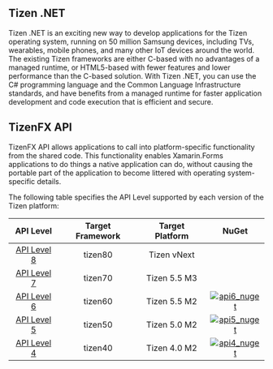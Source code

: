 ## Tizen .NET

Tizen .NET is an exciting new way to develop applications for the Tizen operating system, running on 50 million Samsung devices, including TVs, wearables, mobile phones, and many other IoT devices around the world. The existing Tizen frameworks are either C-based with no advantages of a managed runtime, or HTML5-based with fewer features and lower performance than the C-based solution. With Tizen .NET, you can use the C# programming language and the Common Language Infrastructure standards, and have benefits from a managed runtime for faster application development and code execution that is efficient and secure.


## TizenFX API

TizenFX API allows applications to call into platform-specific functionality from the shared code. This functionality enables Xamarin.Forms applications to do things a native application can do, without causing the portable part of the application to become littered with operating system-specific details.

The following table specifies the API Level supported by each version of the Tizen platform:

| API Level | Target Framework | Target Platform | NuGet |
|:---:|:---:|:---:|:---:|
| [API Level 8](/API8/) | tizen80 | Tizen vNext  | |
| [API Level 7](/API7/) | tizen70 | Tizen 5.5 M3 | |
| [API Level 6](/API6/) | tizen60 | Tizen 5.5 M2 | [![api6_nuget](https://img.shields.io/nuget/v/Tizen.NET.API6.svg)](https://www.nuget.org/packages/Tizen.NET/) |
| [API Level 5](/API5/) | tizen50 | Tizen 5.0 M2 | [![api5_nuget](https://img.shields.io/nuget/v/Tizen.NET.API5.svg)](https://www.nuget.org/packages/Tizen.NET/) |
| [API Level 4](/API4/) | tizen40 | Tizen 4.0 M2 | [![api4_nuget](https://img.shields.io/nuget/v/Tizen.NET.API4.svg)](https://www.nuget.org/packages/Tizen.NET/) |
